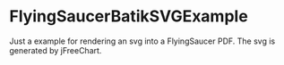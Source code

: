 # FlyingSaucerBatikSVGExample

Just a example for rendering an svg into a FlyingSaucer PDF. 
The svg is generated by jFreeChart. 
